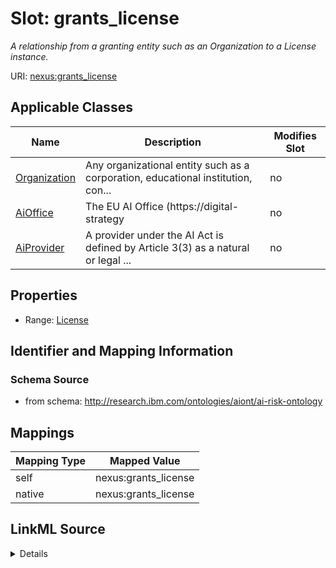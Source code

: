 

# Slot: grants_license


_A relationship from a granting entity such as an Organization to a License instance._





URI: [nexus:grants_license](http://research.ibm.com/ontologies/aiont/grants_license)



<!-- no inheritance hierarchy -->





## Applicable Classes

| Name | Description | Modifies Slot |
| --- | --- | --- |
| [Organization](Organization.md) | Any organizational entity such as a corporation, educational institution, con... |  no  |
| [AiOffice](AiOffice.md) | The EU AI Office (https://digital-strategy |  no  |
| [AiProvider](AiProvider.md) | A provider under the AI Act is defined by Article 3(3) as a natural or legal ... |  no  |







## Properties

* Range: [License](License.md)





## Identifier and Mapping Information







### Schema Source


* from schema: http://research.ibm.com/ontologies/aiont/ai-risk-ontology




## Mappings

| Mapping Type | Mapped Value |
| ---  | ---  |
| self | nexus:grants_license |
| native | nexus:grants_license |




## LinkML Source

<details>
```yaml
name: grants_license
description: A relationship from a granting entity such as an Organization to a License
  instance.
from_schema: http://research.ibm.com/ontologies/aiont/ai-risk-ontology
rank: 1000
alias: grants_license
domain_of:
- Organization
range: License

```
</details>